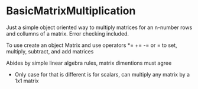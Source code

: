 # BasicMatrixMultiplication
Just a simple object oriented way to multiply matrices for an n-number rows and collumns of a matrix. Error checking included. 

To use create an object Matrix and use operators *= += -= or = to set, multiply, subtract, and add matrices

Abides by simple linear algebra rules, matrix dimentions must agree
  - Only case for that is different is for scalars, can multiply any matrix by a 1x1 matrix
